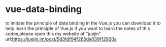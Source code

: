 # vue-data-binding
to imitate the principle of data binding in the Vue.js
you can download it to help learn the principle of Vue.js
if you want to learn the notes of this codes,please open this my website of "juejin"
url:https://juejin.im/post/5d3fdf94f265da039f12920a
